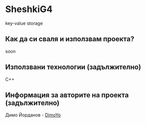 # SheshkiG4

<!--![Лого/Визия на проекта](path_to_logo.png)-->

key-value storage

<!--## Презентация или документация или нещо друо (не е задължително)
[Линк към ресурса]](link)-->

## Как да си сваля и използвам проекта? 

soon


<!--### Инструкции за сваляне
*Тук опишете стъпка по стъпка как потребител, който си няма понятие от софтуер в github, да си свали и използва проекта*

1) ...
2) ...
3) ...

### Инструкции за инсталация
*Тук опишете стъпка по стъпка как потребител, който си няма понятие от софтуер в github, да си инсталира проекта ви*

1) ...
2) ...
3) ...

### Инструкции за стартиране на проекта
*Тук опишете стъпка по стъпка как потребител, който си няма понятие от софтуер в github, да стартира проекта ви*

1) ...
2) ...
3) ...-->

## Използвани технологии (задължително)
C++
<!--* [Име на технологията](линк към официанлния сайт на технологията) - *описание на технологията*-->

## Информация за авторите на проекта (задължително)

Димо Йорданов - [DimoYo](https://github.com/DimoYo)

<!--* **Име Фамилия** - *роля в проекта (програмист, дизаинер, хардуерист)* - [Nickname](линк към github на автора-->

<!--### Всякакви допълнителни модификации по README-то са добре дошли (Лиценз, contributing.md, и т.н.) :)-->
